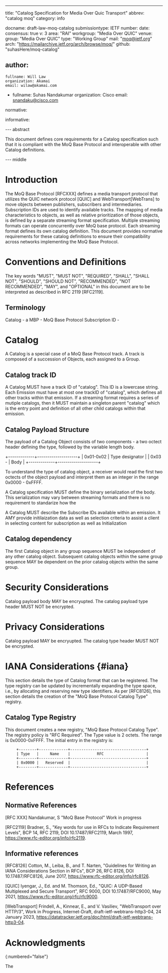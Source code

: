 ---
title: "Catalog Specification for Media Over Quic Transport"
abbrev: "catalog moq"
category: info

docname: draft-law-moq-catalog
submissiontype: IETF
number:
date:
consensus: true
v: 3
area: "RAI"
workgroup: "Media Over QUIC"
venue:
  group: "Media Over QUIC"
  type: "Working Group"
  mail: "moq@ietf.org"
  arch: "https://mailarchive.ietf.org/arch/browse/moq/"
  github: "suhasHere/moq-catalog"

author:
 -
    fullname: Will Law
    organization: Akamai
    email: wilaw@akamai.com
 -
    fullname: Suhas Nandakumar
    organization: Cisco
    email: snandaku@cisco.com

normative:

informative:


--- abstract

This document defines core requirements for a Catalog specification such that it is compliant with the MoQ Base Protocol and interoperable with other Catalog definitions.

--- middle

# Introduction

The MoQ Base Protocol [RFCXXX] defines a media transport protocol that utilizes the QUIC network protocol [QUIC] and WebTransport[WebTrans] to move objects between publishers, subscribers and intermediaries. Subscription IDs are used to identify available tracks.  The mapping of media characteristics to objects, as well as relative prioritization of those objects, is defined by a separate streaming format specification. Multiple streaming formats can operate concurrently over MoQ base protocol. Each streaming format defines its own catalog definition. This document provides normative requirements for these catalog definitions to ensure their compatibility across networks implementing the MoQ Base Protocol.

# Conventions and Definitions

The key words "MUST", "MUST NOT", "REQUIRED", "SHALL", "SHALL NOT", "SHOULD", "SHOULD NOT", "RECOMMENDED", "NOT RECOMMENDED", "MAY", and "OPTIONAL" in this document are to be interpreted as described in RFC 2119 [RFC2119].

## Terminology

Catalog - a
MBP - MoQ Base Protocol
Subscription ID -

# Catalog

A Catalog is a special case of a MoQ Base Protocol track. A track is composed of a succession of Objects, each assigned to a Group.

## Catalog track ID

A Catalog MUST have a track ID of "catalog". This ID is a lowercase string. Each Emission must have at most one trackID of "catalog", which defines all other tracks within that emission.  If a streaming format requires a series of mutiple catalogs, then it MUST maintain a singleton parent "catalog" which is the entry point and definition of all other child catalogs within that emission.

## Catalog Payload Structure

The payload of a Catalog Object consists of two components - a two octect header defining the type, followed by the variable length body.

+-------------+--------------------+
|  0x01-0x02  |  Type designator   |
|  0x03 -     |       Body         |
+-------------+--------------------+

To understand the type of catalog object, a receiver would read the first two octects of the object payload and interpret them as an integer in the range  0x0000 - 0xFFFF.

A Catalog specification MUST define the binary serialization of the body. This serialization may vary between streaming formats and there is no requirement to standarize how the

A Catalog MUST describe the Subscribe IDs available within an emission. It AMY provide initilaization data as well as selection criteria to assist a client in selecting content for subscription as well as Initialization

## Catalog dependency

The first Catalog object in any group sequence MUST be independent of any other catalog object. Subsequent catalog objects within the same group sequence MAY be dependent on the prior catalog objects within the same group.


# Security Considerations

Catalog payload body MAY be encryupted. The catalog payload type header MUST NOT be encrypted.

# Privacy Considerations

Catalog payload MAY be encryupted. The catalog type header MUST NOT be encrypted.

# IANA Considerations {#iana}

This section details the type of Catalog format that can be registered.  The type registry can be updated by incrementally expanding the type space, i.e., by allocating and reserving new type identifiers.  As per [RFC8126], this section details the creation of the "MoQ Base Protocol Catalog Type" registry.

## Catalog Type Registry

This document creates a new registry, "MoQ Base Protocol Catalog Type".  The registry policy is "RFC Required".  The Type value is 2 octets.  The range is 0x0000-0xFFFF. The initial entry in the registry is:

         +--------+-------------+----------------------------------+
         | Type   |     Name    |            RFC                   |
         +--------+-------------+----------------------------------+
         | 0x0000 |   Reserved  |                                  |
         +--------+-------------+----------------------------------+

# References

## Normative References

  [RFC XXX]   Nandakumar, S "MoQ Base Protocol"
              Work in progress

  [RFC2119]  Bradner, S., "Key words for use in RFCs to Indicate
             Requirement Levels", BCP 14, RFC 2119,
             DOI 10.17487/RFC2119, March 1997,
             <https://www.rfc-editor.org/info/rfc2119>.

## Informative references

  [RFC8126]  Cotton, M., Leiba, B., and T. Narten, "Guidelines for
             Writing an IANA Considerations Section in RFCs", BCP 26,
             RFC 8126, DOI 10.17487/RFC8126, June 2017,
             <https://www.rfc-editor.org/info/rfc8126>.

  [QUIC]    Iyengar, J., Ed. and M. Thomson, Ed., "QUIC: A UDP-Based Multiplexed and Secure Transport",
            RFC 9000, DOI 10.17487/RFC9000, May 2021,
            <https://www.rfc-editor.org/rfc/rfc9000>.

  [WebTransport]    Frindell, A., Kinnear, E., and V. Vasiliev, "WebTransport over HTTP/3",
                    Work in Progress, Internet-Draft, draft-ietf-webtrans-http3-04, 24 January 2023,
                    <https://datatracker.ietf.org/doc/html/draft-ietf-webtrans-http3-04>.

# Acknowledgments
{:numbered="false"}

The
